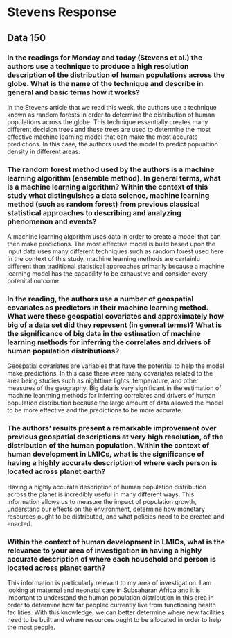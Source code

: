 # Stevens Response 

## Data 150

### In the readings for Monday and today (Stevens et al.) the authors use a technique to produce a high resolution description of the distribution of human populations across the globe. What is the name of the technique and describe in general and basic terms how it works?

In the Stevens article that we read this week, the authors use a technique known as random forests in order to determine the distribution of human populations across the globe. This technique essentially creates many different decision trees and these trees are used to determine the most effective machine learning model that can make the most accurate predictions. In this case, the authors used the model to predict popualtion density in different areas. 

### The random forest method used by the authors is a machine learning algorithm (ensemble method). In general terms, what is a machine learning algorithm? Within the context of this study what distinguishes a data science, machine learning method (such as random forest) from previous classical statistical approaches to describing and analyzing phenomenon and events?

A machine learning algorithm uses data in order to create a model that can then make predictions. The most effective model is build based upon the input data uses many different techniques such as random forest used here. In the context of this study, machine learning methods are certainlu different than traditional statistical approaches primarily because a machine learning model has the capability to be exhaustive and consider every potenital outcome. 

### In the reading, the authors use a number of geospatial covariates as predictors in their machine learning method. What were these geospatial covariates and approximately how big of a data set did they represent (in general terms)? What is the significance of big data in the estimation of machine learning methods for inferring the correlates and drivers of human population distributions?

Geospatial covariates are variables that have the potential to help the model make predictions. In this case there were many covariates related to the area being studies such as nighttime lights, temperature, and other measures of the geography. Big data is very significant in the estimation of machine leanrning methods for inferring correlates and drivers of human population distribution because the large amount of data allowed the model to be more effective and the predictions to be more accurate. 

### The authors’ results present a remarkable improvement over previous geospatial descriptions at very high resolution, of the distribution of the human population. Within the context of human development in LMICs, what is the significance of having a highly accurate description of where each person is located across planet earth?

Having a highly accurate description of human population distribution across the planet is incredibly useful in many different ways. This information allows us to measure the impact of population growth, understand our effects on the environment, determine how monetary resources ought to be distributed, and what policies need to be created and enacted. 

### Within the context of human development in LMICs, what is the relevance to your area of investigation in having a highly accurate description of where each household and person is located across planet earth?

This information is particularly relevant to my area of investigation. I am looking at maternal and neonatal care in Subsaharan Africa and it is important to understand the human population distribution in this area in order to determine how far peoplec currently live from functioning health facilities. With this knowledge, we can better determine where new facilities need to be built and where resources ought to be allocated in order to help the most people. 
